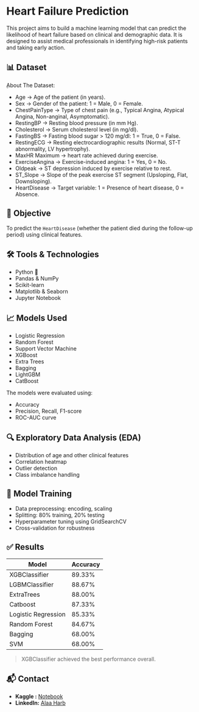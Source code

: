 # Heart Failure Prediction

This project aims to build a machine learning model that can predict the likelihood of heart failure based on clinical and demographic data. It is designed to assist medical professionals in identifying high-risk patients and taking early action.

## 📊 Dataset

ِAbout The Dataset:


- Age	-> Age of the patient (in years).
- Sex	-> Gender of the patient: 1 = Male, 0 = Female.
- ChestPainType ->	Type of chest pain (e.g., Typical Angina, Atypical Angina, Non-anginal, Asymptomatic).
- RestingBP	-> Resting blood pressure (in mm Hg).
- Cholesterol	-> Serum cholesterol level (in mg/dl).
- FastingBS	-> Fasting blood sugar > 120 mg/dl: 1 = True, 0 = False.
- RestingECG	-> Resting electrocardiographic results (Normal, ST-T abnormality, LV hypertrophy).
- MaxHR	Maximum -> heart rate achieved during exercise.
- ExerciseAngina -> Exercise-induced angina: 1 = Yes, 0 = No.
- Oldpeak	-> ST depression induced by exercise relative to rest.
- ST_Slope	-> Slope of the peak exercise ST segment (Upsloping, Flat, Downsloping).
- HeartDisease	-> Target variable: 1 = Presence of heart disease, 0 = Absence.     

## 🎯 Objective

To predict the `HeartDisease` (whether the patient died during the follow-up period) using clinical features.

## 🛠️ Tools & Technologies

- Python 🐍
- Pandas & NumPy
- Scikit-learn
- Matplotlib & Seaborn
- Jupyter Notebook

## 📈 Models Used

- Logistic Regression
- Random Forest
- Support Vector Machine
- XGBoost
- Extra Trees
- Bagging
- LightGBM
- CatBoost

The models were evaluated using:
- Accuracy
- Precision, Recall, F1-score
- ROC-AUC curve

## 🔍 Exploratory Data Analysis (EDA)

- Distribution of age and other clinical features
- Correlation heatmap
- Outlier detection
- Class imbalance handling

## 🧠 Model Training

- Data preprocessing: encoding, scaling
- Splitting: 80% training, 20% testing
- Hyperparameter tuning using GridSearchCV
- Cross-validation for robustness

## ✅ Results

| Model              | Accuracy |
|-------------------|----------|
| XGBClassifier      | 89.33%   |
| LGBMClassifier     | 88.67%   |
| ExtraTrees         | 88.00%   |
| Catboost           | 87.33%   |
| Logistic Regression| 85.33%   |
| Random Forest      | 84.67%   |
| Bagging            | 68.00%   |
| SVM                | 68.00%   |

> XGBClassifier achieved the best performance overall.


## 📬 Contact

- **Kaggle :** [Notebook](https://www.kaggle.com/code/alaaharb7/heart-failure-prediction)
- **LinkedIn:** [Alaa Harb](https://www.linkedin.com/in/alaa-harb7)
